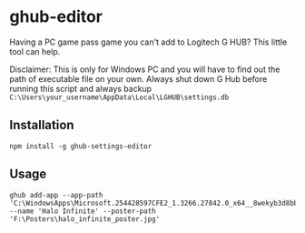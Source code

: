 # ghub-editor

Having a PC game pass game you can't add to Logitech G HUB? This little tool can help. 

Disclaimer: This is only for Windows PC and you will have to find out the path of executable file on your own. Always shut down G Hub before running this script and always backup `C:\Users\your_username\AppData\Local\LGHUB\settings.db`


## Installation

```
npm install -g ghub-settings-editor
```

## Usage

```
ghub add-app --app-path 'C:\WindowsApps\Microsoft.254428597CFE2_1.3266.27842.0_x64__8wekyb3d8bbwe\HaloInfinite.exe' --name 'Halo Infinite' --poster-path 'F:\Posters\halo_infinite_poster.jpg'
```